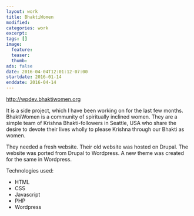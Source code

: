 ```yaml
---
layout: work
title: BhaktiWomen
modified:
categories: work
excerpt:
tags: []
image:
  feature:
  teaser:
  thumb:
ads: false
date: 2016-04-04T12:01:12-07:00
startdate: 2016-01-14
enddate: 2016-04-14
---
```


<http://wpdev.bhaktiwomen.org>

It is a side project, which I have been working on for the last few months. BhaktiWomen is a community of spiritually inclined women. They are a simple team of Krishna Bhakti-followers in Seattle, USA who share the desire to devote their lives wholly to please Krishna through our Bhakti as women.

They needed a fresh website. Their old website was hosted on Drupal. The website was ported from Drupal to Wordpress. A new theme was created for the same in Wordpress.

Technologies used:

- HTML
- CSS
- Javascript
- PHP
- Wordpress

